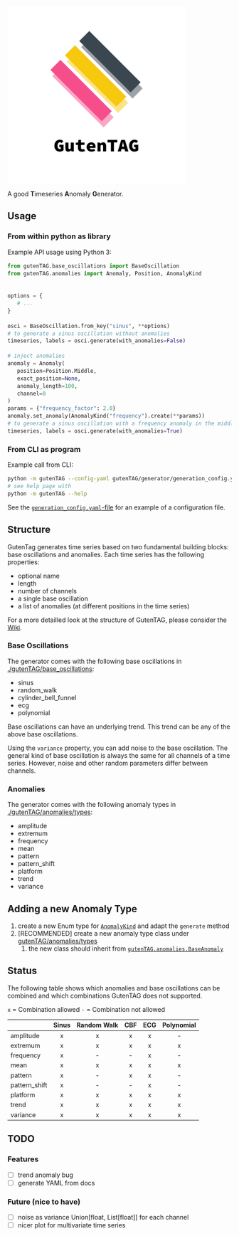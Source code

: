 <img src="logo_transparent.png" alt="GutenTAG logo" width="400px" align="middle"/>

A good **T**imeseries **A**nomaly **G**enerator.

## Usage


### From within python as library

Example API usage using Python 3:

```python
from gutenTAG.base_oscillations import BaseOscillation
from gutenTAG.anomalies import Anomaly, Position, AnomalyKind


options = {
   # ...
}

osci = BaseOscillation.from_key("sinus", **options)
# to generate a sinus oscillation without anomalies
timeseries, labels = osci.generate(with_anomalies=False)

# inject anomalies
anomaly = Anomaly(
   position=Position.Middle,
   exact_position=None,
   anomaly_length=100,
   channel=0
)
params = {"frequency_factor": 2.0}
anomaly.set_anomaly(AnomalyKind("frequency").create(**params))
# to generate a sinus oscillation with a frequency anomaly in the middle
timeseries, labels = osci.generate(with_anomalies=True)
```

### From CLI as program

Example call from CLI:

```bash
python -m gutenTAG --config-yaml gutenTAG/generator/generation_config.yaml --plot --seed 42
# see help page with
python -m gutenTAG --help
```

See the [`generation_config.yaml`-file](./gutenTAG/generator/generation_config.yaml) for an example of a configuration file.

## Structure

GutenTag generates time series based on two fundamental building blocks: base oscillations and anomalies.
Each time series has the following properties:

- optional name
- length
- number of channels
- a single base oscillation
- a list of anomalies (at different positions in the time series)

For a more detailled look at the structure of GutenTAG, please consider the [Wiki](https://gitlab.hpi.de/akita/guten-tag/-/wikis/home).

### Base Oscillations

The generator comes with the following base oscillations in [./gutenTAG/base_oscillations](./gutenTAG/base_oscillations):

- sinus
- random_walk
- cylinder_bell_funnel
- ecg
- polynomial

Base oscillations can have an underlying trend.
This trend can be any of the above base oscillations.

Using the `variance` property, you can add noise to the base oscillation.
The general kind of base oscillation is always the same for all channels of a time series.
However, noise and other random parameters differ between channels.

### Anomalies

The generator comes with the following anomaly types in [./gutenTAG/anomalies/types](./gutenTAG/anomalies/types):

- amplitude
- extremum
- frequency
- mean
- pattern
- pattern_shift
- platform
- trend
- variance

## Adding a new Anomaly Type

1. create a new Enum type for [`AnomalyKind`](gutenTAG/anomalies/types/kind.py) and adapt the `generate` method
2. [RECOMMENDED] create a new anomaly type class under [gutenTAG/anomalies/types](gutenTAG/anomalies/types)
    1. the new class should inherit from [`gutenTAG.anomalies.BaseAnomaly`](gutenTAG/anomalies/types/__init__.py)


## Status

The following table shows which anomalies and base oscillations can be combined and
which combinations GutenTAG does not supported.

`x` = Combination allowed
`-` = Combination not allowed

|               | Sinus | Random Walk | CBF | ECG | Polynomial |
|:--------------|:-----:|:-----------:|:---:|:---:|:----------:|
| amplitude     |   x   |      x      |  x  |  x  |      -     |
| extremum      |   x   |      x      |  x  |  x  |      x     |
| frequency     |   x   |      -      |  -  |  x  |      -     |
| mean          |   x   |      x      |  x  |  x  |      x     |
| pattern       |   x   |      -      |  x  |  x  |      -     |
| pattern_shift |   x   |      -      |  -  |  x  |      -     |
| platform      |   x   |      x      |  x  |  x  |      x     |
| trend         |   x   |      x      |  x  |  x  |      x     |
| variance      |   x   |      x      |  x  |  x  |      x     |


## TODO

### Features

- [ ] trend anomaly bug
- [ ] generate YAML from docs

### Future (nice to have)

- [ ] noise as variance Union[float, List[float]] for each channel
- [ ] nicer plot for multivariate time series
